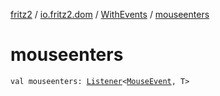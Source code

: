 [fritz2](../../index.md) / [io.fritz2.dom](../index.md) / [WithEvents](index.md) / [mouseenters](./mouseenters.md)

# mouseenters

`val mouseenters: `[`Listener`](../-listener/index.md)`<`[`MouseEvent`](https://kotlinlang.org/api/latest/jvm/stdlib/org.w3c.dom.events/-mouse-event/index.html)`, T>`